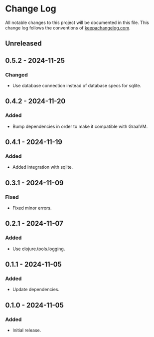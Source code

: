 # Change Log

All notable changes to this project will be documented in this file. This change log follows the conventions
of [keepachangelog.com](http://keepachangelog.com/).

## Unreleased

## 0.5.2 - 2024-11-25

### Changed

- Use database connection instead of database specs for sqlite.

## 0.4.2 - 2024-11-20

### Added

- Bump dependencies in order to make it compatible with GraalVM.

## 0.4.1 - 2024-11-19

### Added

- Added integration with sqlite.

## 0.3.1 - 2024-11-09

### Fixed

- Fixed minor errors.

## 0.2.1 - 2024-11-07

### Added

- Use clojure.tools.logging.

## 0.1.1 - 2024-11-05

### Added

- Update dependencies.

## 0.1.0 - 2024-11-05

### Added

- Initial release.
